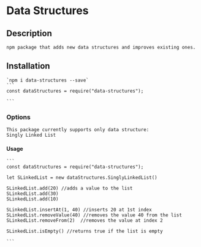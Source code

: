 # Data Structures

## Description
    npm package that adds new data structures and improves existing ones.
## Installation
    `npm i data-structures --save`
    ```
    const dataStructures = require("data-structures");
    
    ```
### Options
    This package currently supports only data structure:
    Singly Linked List
#### Usage
    ```
    const dataStructures = require("data-structures");
    
    let SLinkedList = new dataStructures.SinglyLinkedList()

    SLinkedList.add(20) //adds a value to the list
    SLinkedList.add(30)
    SLinkedList.add(10)

    SLinkedList.insertAt(1, 40) //inserts 20 at 1st index
    SLinkedList.removeValue(40) //removes the value 40 from the list
    SLinkedList.removeFrom(2)  //removes the value at index 2

    SLinkedList.isEmpty() //returns true if the list is empty

    ```